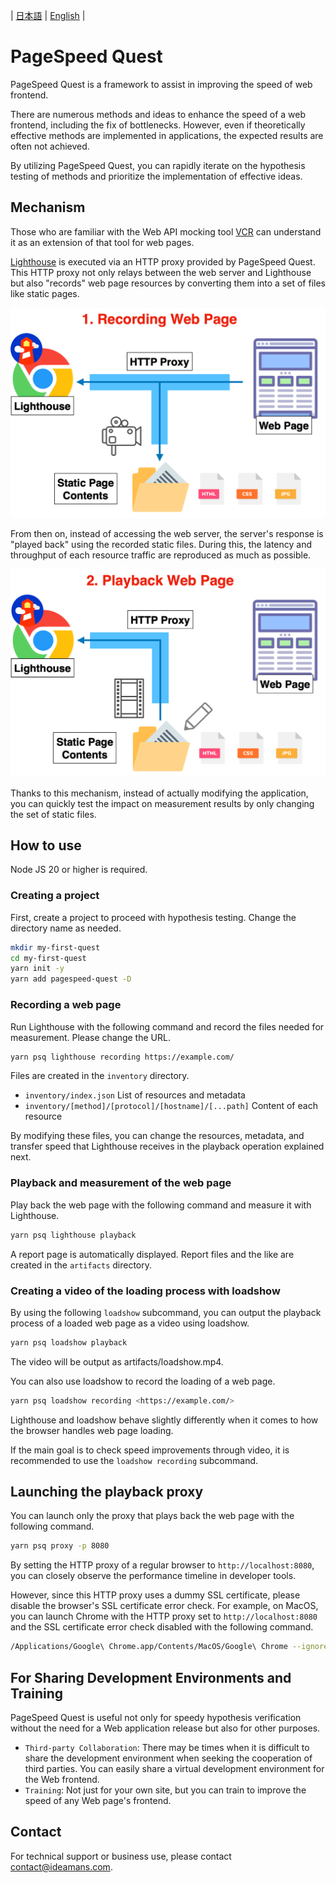 | [日本語](./README.ja.md) | [English](./README.md) |

# PageSpeed Quest

PageSpeed Quest is a framework to assist in improving the speed of web frontend.

There are numerous methods and ideas to enhance the speed of a web frontend, including the fix of bottlenecks. However, even if theoretically effective methods are implemented in applications, the expected results are often not achieved.

By utilizing PageSpeed Quest, you can rapidly iterate on the hypothesis testing of methods and prioritize the implementation of effective ideas.

## Mechanism

Those who are familiar with the Web API mocking tool [VCR](https://github.com/vcr/vcr) can understand it as an extension of that tool for web pages.

[Lighthouse](https://developer.chrome.com/docs/lighthouse/overview/) is executed via an HTTP proxy provided by PageSpeed Quest. This HTTP proxy not only relays between the web server and Lighthouse but also "records" web page resources by converting them into a set of files like static pages.

![Recording](./docs/recording.png)

From then on, instead of accessing the web server, the server's response is "played back" using the recorded static files. During this, the latency and throughput of each resource traffic are reproduced as much as possible.

![Playback](./docs/playback.png)

Thanks to this mechanism, instead of actually modifying the application, you can quickly test the impact on measurement results by only changing the set of static files.

## How to use

Node JS 20 or higher is required.

### Creating a project

First, create a project to proceed with hypothesis testing. Change the directory name as needed.

```sh
mkdir my-first-quest
cd my-first-quest
yarn init -y
yarn add pagespeed-quest -D
```

### Recording a web page

Run Lighthouse with the following command and record the files needed for measurement. Please change the URL.

```sh
yarn psq lighthouse recording https://example.com/
```

Files are created in the `inventory` directory.

- `inventory/index.json` List of resources and metadata
- `inventory/[method]/[protocol]/[hostname]/[...path]` Content of each resource

By modifying these files, you can change the resources, metadata, and transfer speed that Lighthouse receives in the playback operation explained next.

### Playback and measurement of the web page

Play back the web page with the following command and measure it with Lighthouse.

```sh
yarn psq lighthouse playback
```

A report page is automatically displayed. Report files and the like are created in the `artifacts` directory.

### Creating a video of the loading process with loadshow

By using the following `loadshow` subcommand, you can output the playback process of a loaded web page as a video using loadshow.

```sh
yarn psq loadshow playback
```

The video will be output as artifacts/loadshow.mp4.

You can also use loadshow to record the loading of a web page.

```sh
yarn psq loadshow recording <https://example.com/>
```

Lighthouse and loadshow behave slightly differently when it comes to how the browser handles web page loading.

If the main goal is to check speed improvements through video, it is recommended to use the `loadshow recording` subcommand.

## Launching the playback proxy

You can launch only the proxy that plays back the web page with the following command.

```sh
yarn psq proxy -p 8080
```

By setting the HTTP proxy of a regular browser to `http://localhost:8080`, you can closely observe the performance timeline in developer tools.

However, since this HTTP proxy uses a dummy SSL certificate, please disable the browser's SSL certificate error check. For example, on MacOS, you can launch Chrome with the HTTP proxy set to `http://localhost:8080` and the SSL certificate error check disabled with the following command.

```sh
/Applications/Google\ Chrome.app/Contents/MacOS/Google\ Chrome --ignore-certificate-errors --proxy-server=http://localhost:8080
```

## For Sharing Development Environments and Training

PageSpeed Quest is useful not only for speedy hypothesis verification without the need for a Web application release but also for other purposes.

- `Third-party Collaboration`: There may be times when it is difficult to share the development environment when seeking the cooperation of third parties. You can easily share a virtual development environment for the Web frontend.
- `Training`: Not just for your own site, but you can train to improve the speed of any Web page's frontend.

## Contact

For technical support or business use, please contact <contact@ideamans.com>.
